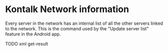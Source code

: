 # Kontalk Network information

Every server in the network has an internal list of all the other servers
linked to the network. This is the command used by the "Update server list"
feature in the Android app.

TODO xml get-result
